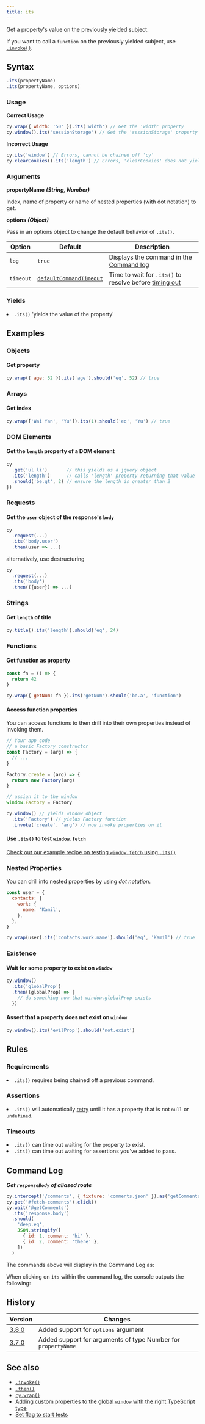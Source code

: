```yaml
---
title: its
---
```


Get a property's value on the previously yielded subject.

<Alert type="info">

If you want to call a `function` on the previously yielded subject, use [`.invoke()`](/api/commands/invoke).

</Alert>

## Syntax

```javascript
.its(propertyName)
.its(propertyName, options)
```

### Usage

**<Icon name="check-circle" color="green"></Icon> Correct Usage**

```javascript
cy.wrap({ width: '50' }).its('width') // Get the 'width' property
cy.window().its('sessionStorage') // Get the 'sessionStorage' property
```

**<Icon name="exclamation-triangle" color="red"></Icon> Incorrect Usage**

```javascript
cy.its('window') // Errors, cannot be chained off 'cy'
cy.clearCookies().its('length') // Errors, 'clearCookies' does not yield Object
```

### Arguments

**<Icon name="angle-right"></Icon> propertyName** **_(String, Number)_**

Index, name of property or name of nested properties (with dot notation) to get.

**<Icon name="angle-right"></Icon> options** **_(Object)_**

Pass in an options object to change the default behavior of `.its()`.

| Option    | Default                                                              | Description                                                                              |
| --------- | -------------------------------------------------------------------- | ---------------------------------------------------------------------------------------- |
| `log`     | `true`                                                               | Displays the command in the [Command log](/guides/core-concepts/test-runner#Command-Log) |
| `timeout` | [`defaultCommandTimeout`](/guides/references/configuration#Timeouts) | Time to wait for `.its()` to resolve before [timing out](#Timeouts)                      |

### Yields [<Icon name="question-circle"/>](/guides/core-concepts/introduction-to-cypress#Subject-Management)

<List><li>`.its()` 'yields the value of the property' </li></List>

## Examples

### Objects

#### Get property

```javascript
cy.wrap({ age: 52 }).its('age').should('eq', 52) // true
```

### Arrays

#### Get index

```javascript
cy.wrap(['Wai Yan', 'Yu']).its(1).should('eq', 'Yu') // true
```

### DOM Elements

#### Get the `length` property of a DOM element

```javascript
cy
  .get('ul li')       // this yields us a jquery object
  .its('length')      // calls 'length' property returning that value
  .should('be.gt', 2) // ensure the length is greater than 2
})
```

### Requests

#### Get the `user` object of the response's `body`

```javascript
cy
  .request(...)
  .its('body.user')
  .then(user => ...)
```

alternatively, use destructuring

```javascript
cy
  .request(...)
  .its('body')
  .then(({user}) => ...)
```

### Strings

#### Get `length` of title

```javascript
cy.title().its('length').should('eq', 24)
```

### Functions

#### Get function as property

```javascript
const fn = () => {
  return 42
}

cy.wrap({ getNum: fn }).its('getNum').should('be.a', 'function')
```

#### Access function properties

You can access functions to then drill into their own properties instead of invoking them.

```javascript
// Your app code
// a basic Factory constructor
const Factory = (arg) => {
  // ...
}

Factory.create = (arg) => {
  return new Factory(arg)
}

// assign it to the window
window.Factory = Factory
```

```javascript
cy.window() // yields window object
  .its('Factory') // yields Factory function
  .invoke('create', 'arg') // now invoke properties on it
```

#### Use `.its()` to test `window.fetch`

<Alert type="info">

[Check out our example recipe on testing `window.fetch` using `.its()`](/examples/examples/recipes#Stubbing-and-spying)

</Alert>

### Nested Properties

You can drill into nested properties by using _dot notation_.

```javascript
const user = {
  contacts: {
    work: {
      name: 'Kamil',
    },
  },
}

cy.wrap(user).its('contacts.work.name').should('eq', 'Kamil') // true
```

### Existence

#### Wait for some property to exist on `window`

```javascript
cy.window()
  .its('globalProp')
  .then((globalProp) => {
    // do something now that window.globalProp exists
  })
```

#### Assert that a property does not exist on `window`

```javascript
cy.window().its('evilProp').should('not.exist')
```

## Rules

### Requirements [<Icon name="question-circle"/>](/guides/core-concepts/introduction-to-cypress#Chains-of-Commands)

<List><li>`.its()` requires being chained off a previous command.</li></List>

### Assertions [<Icon name="question-circle"/>](/guides/core-concepts/introduction-to-cypress#Assertions)

<List><li>`.its()` will automatically [retry](/guides/core-concepts/retry-ability) until it has a property that is not `null` or `undefined`.</li></List>

### Timeouts [<Icon name="question-circle"/>](/guides/core-concepts/introduction-to-cypress#Timeouts)

<List><li>`.its()` can time out waiting for the property to exist.</li><li>`.its()` can time out waiting for assertions you've added to pass.</li></List>

## Command Log

**_Get `responseBody` of aliased route_**

```javascript
cy.intercept('/comments', { fixture: 'comments.json' }).as('getComments')
cy.get('#fetch-comments').click()
cy.wait('@getComments')
  .its('response.body')
  .should(
    'deep.eq',
    JSON.stringify([
      { id: 1, comment: 'hi' },
      { id: 2, comment: 'there' },
    ])
  )
```

The commands above will display in the Command Log as:

<DocsImage src="/img/api/its/xhr-response-its-response-body-for-testing.png" alt="Command Log for its" ></DocsImage>

When clicking on `its` within the command log, the console outputs the following:

<DocsImage src="/img/api/its/response-body-yielded-with-its-command-log.png" alt="Console Log for its" ></DocsImage>

## History

| Version                                     | Changes                                                       |
| ------------------------------------------- | ------------------------------------------------------------- |
| [3.8.0](/guides/references/changelog#3-8-0) | Added support for `options` argument                          |
| [3.7.0](/guides/references/changelog#3-7-0) | Added support for arguments of type Number for `propertyName` |

## See also

- [`.invoke()`](/api/commands/invoke)
- [`.then()`](/api/commands/then)
- [`cy.wrap()`](/api/commands/wrap)
- [Adding custom properties to the global `window` with the right TypeScript type](https://github.com/bahmutov/test-todomvc-using-app-actions#intellisense)
- [Set flag to start tests](https://glebbahmutov.com/blog/set-flag-to-start-tests/)
